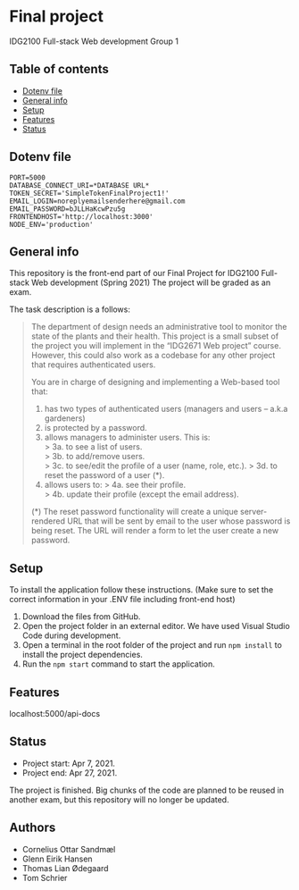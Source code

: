 # Final project
IDG2100 Full-stack Web development
Group 1

## Table of contents
* [Dotenv file](#Dotenv-file)
* [General info](#general-info)
* [Setup](#setup)
* [Features](#features)
* [Status](#status)

## Dotenv file
```
PORT=5000
DATABASE_CONNECT_URI=*DATABASE URL*
TOKEN_SECRET='SimpleTokenFinalProject1!'
EMAIL_LOGIN=noreplyemailsenderhere@gmail.com
EMAIL_PASSWORD=bJLLHaKcwPzu5g
FRONTENDHOST='http://localhost:3000'
NODE_ENV='production'
```

## General info
This repository is the front-end part of our Final Project for IDG2100 Full-stack Web development (Spring 2021) The project will be graded as an exam.

The task description is a follows:

> The department of design needs an administrative tool to monitor the
> state of the plants and their health.  This project is a small subset
> of the project you will implement in the “IDG2671 Web project” course.
> However, this could also work as a codebase for any other project that
> requires authenticated users.
> 
> You are in charge of designing and implementing a Web-based tool that:
> 
>  1. has two types of authenticated users (managers and users – a.k.a gardeners)
>  2. is protected by a password.
>  3. allows managers to administer users. This is: 	 
	>  3a. to see a list of users. 	 
	>  3b. to add/remove users.	 
	>  3c. to see/edit the profile of a user (name, role, etc.).
	>  3d. to reset the password of a user (*).
> 4. allows users to: 
	> 4a. see their profile.	
	> 4b. update their profile (except the email address).
> 
> (*) The reset password functionality will create a unique
> server-rendered URL that will be sent by email to the user whose
> password is being reset. The URL will render a form to let the user
> create a new password.

## Setup
To install the application follow these instructions. (Make sure to set the correct information in your .ENV file including front-end host)

 1. Download the files from GitHub.
 2. Open the project folder in an external editor. We have used Visual
    Studio Code during development.
 3. Open a terminal in the root folder of the project and run `npm install` to install the project dependencies.
 4. Run the `npm start` command to start the application.

## Features

localhost:5000/api-docs

## Status

 - Project start: Apr 7, 2021.
 - Project end: Apr 27, 2021.

The project is finished. Big chunks of the code are planned to be reused in another exam, but this repository will no longer be updated.

## Authors

 - Cornelius Ottar Sandmæl
 - Glenn Eirik Hansen
 - Thomas Lian Ødegaard
 - Tom Schrier